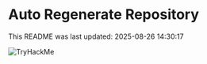 # Auto Regenerate Repository

This README was last updated: 2025-08-26 14:30:17

 ![TryHackMe](https://tryhackme.com/badge/533634)